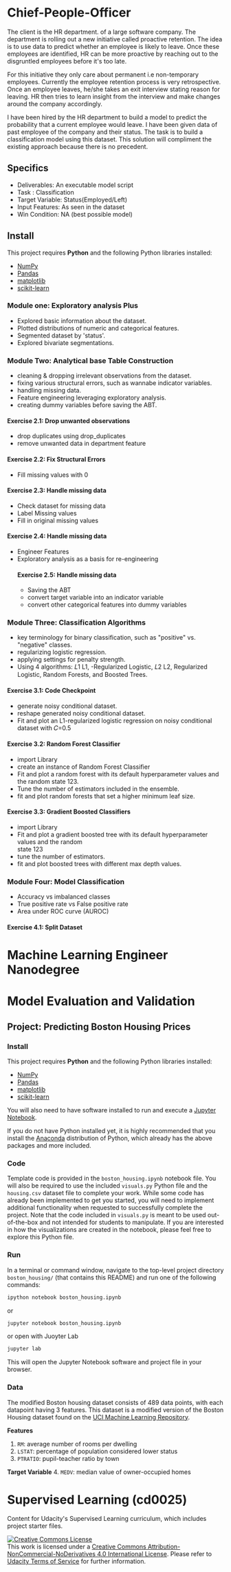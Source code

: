 # Chief-People-Officer

The client is the HR department. of a large software company. The department is rolling out a new initiative called proactive retention. The idea is to use data to predict whether an employee is likely to leave. Once these employees are identified, HR can be more proactive by reaching out to the disgruntled employees before it's too late. 

For this initiative they only care about permanent i.e non-temporary employees. Currently the employee retention process is very retrospective. Once an employee leaves, he/she takes an exit interview stating reason for leaving. HR then tries to learn insight from the interview and make changes around the company accordingly.   

I have been hired by the HR department to build a model to predict the probability that a current employee would leave. I have been given data of past employee of the company and their status. The task is to build a classification model using this dataset. This solution will compliment the existing approach because there is no precedent. 

## Specifics
- Deliverables: An executable model script
- Task : Classification
- Target Variable: Status(Employed/Left)
- Input Features: As seen in the dataset
- Win Condition: NA (best possible model)


## Install

This project requires **Python** and the following Python libraries installed:

- [NumPy](http://www.numpy.org/)
- [Pandas](http://pandas.pydata.org/)
- [matplotlib](http://matplotlib.org/)
- [scikit-learn](http://scikit-learn.org/stable/)

### Module one: Exploratory analysis Plus
- Explored basic information about the dataset.
- Plotted distributions of numeric and categorical features.
- Segmented dataset by 'status'.
- Explored bivariate segmentations.


### Module Two: Analytical base Table Construction
- cleaning & dropping irrelevant observations from the dataset.
- fixing various structural errors, such as wannabe indicator variables.
- handling missing data.
- Feature engineering leveraging exploratory analysis.
- creating dummy variables before saving the ABT.
 #### Exercise 2.1: Drop unwanted observations
 - drop duplicates using drop_duplicates
 - remove unwanted data in department feature

 #### Exercise 2.2: Fix Structural Errors
- Fill missing values with 0
 #### Exercise 2.3: Handle missing data
 - Check dataset for missing data
 - Label Missing values
 - Fill in original missing values

  #### Exercise 2.4: Handle missing data
 - Engineer Features
 - Exploratory analysis as a basis for re-engineering
   #### Exercise 2.5: Handle missing data
   - Saving the ABT
   - convert target variable into an indicator variable
   - convert other categorical features into dummy variables


### Module Three: Classification Algorithms

- key terminology for binary classification, such as "positive" vs. "negative" classes.
- regularizing logistic regression.
- applying settings for penalty strength.
- Using 4 algorithms:  𝐿1 L1, -Regularized Logistic,  𝐿2 L2, Regularized Logistic, Random Forests, and Boosted Trees.
#### Exercise 3.1: Code Checkpoint
- generate noisy conditional dataset.
- reshape generated noisy conditional dataset.
- Fit and plot an L1-regularized logistic regression on
  noisy conditional dataset with  𝐶=0.5

#### Exercise 3.2: Random Forest Classifier
- import Library
- create an instance of Random Forest Classifier
- Fit and plot a random forest with its default hyperparameter values and the random state 123.
- Tune the number of estimators included in the ensemble.
- fit and plot random forests that set a higher minimum leaf size. 

#### Exercise 3.3: Gradient Boosted Classifiers

- import Library
- Fit and plot a gradient boosted tree with its default hyperparameter values and the random     
  state 123
- tune the number of estimators.
- fit and plot boosted trees with different max depth values.


### Module Four: Model Classification
- Accuracy vs imbalanced classes
- True positive rate vs False positive rate
- Area under ROC curve (AUROC)

#### Exercise 4.1: Split Dataset















# Machine Learning Engineer Nanodegree
# Model Evaluation and Validation
## Project: Predicting Boston Housing Prices

### Install

This project requires **Python** and the following Python libraries installed:

- [NumPy](http://www.numpy.org/)
- [Pandas](http://pandas.pydata.org/)
- [matplotlib](http://matplotlib.org/)
- [scikit-learn](http://scikit-learn.org/stable/)

You will also need to have software installed to run and execute a [Jupyter Notebook](http://jupyter.org/install.html).

If you do not have Python installed yet, it is highly recommended that you install the [Anaconda](https://www.anaconda.com/download/) distribution of Python, which already has the above packages and more included. 

### Code

Template code is provided in the `boston_housing.ipynb` notebook file. You will also be required to use the included `visuals.py` Python file and the `housing.csv` dataset file to complete your work. While some code has already been implemented to get you started, you will need to implement additional functionality when requested to successfully complete the project. Note that the code included in `visuals.py` is meant to be used out-of-the-box and not intended for students to manipulate. If you are interested in how the visualizations are created in the notebook, please feel free to explore this Python file.

### Run

In a terminal or command window, navigate to the top-level project directory `boston_housing/` (that contains this README) and run one of the following commands:

```bash
ipython notebook boston_housing.ipynb
```  
or
```bash
jupyter notebook boston_housing.ipynb
```
or open with Juoyter Lab
```bash
jupyter lab
```

This will open the Jupyter Notebook software and project file in your browser.

### Data

The modified Boston housing dataset consists of 489 data points, with each datapoint having 3 features. This dataset is a modified version of the Boston Housing dataset found on the [UCI Machine Learning Repository](https://archive.ics.uci.edu/ml/machine-learning-databases/housing/).

**Features**
1.  `RM`: average number of rooms per dwelling
2. `LSTAT`: percentage of population considered lower status
3. `PTRATIO`: pupil-teacher ratio by town

**Target Variable**
4. `MEDV`: median value of owner-occupied homes


# Supervised Learning (cd0025)

 Content for Udacity's Supervised Learning curriculum, which includes project starter files.

 <a rel="license" href="http://creativecommons.org/licenses/by-nc-nd/4.0/"><img alt="Creative Commons License" style="border-width:0" src="https://i.creativecommons.org/l/by-nc-nd/4.0/88x31.png" /></a><br />This work is licensed under a <a rel="license" href="http://creativecommons.org/licenses/by-nc-nd/4.0/">Creative Commons Attribution-NonCommercial-NoDerivatives 4.0 International License</a>. Please refer to [Udacity Terms of Service](https://www.udacity.com/legal) for further information.